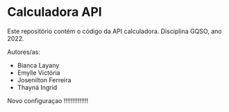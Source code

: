 # Calculadora API

Este repositório contém o código da API calculadora. Disciplina GQSO, ano 2022.

Autores/as:

* Bianca Layany
* Emylle Victória
* Josenilton Ferreira
* Thayná Ingrid

Novo configuraçao !!!!!!!!!!!!!!